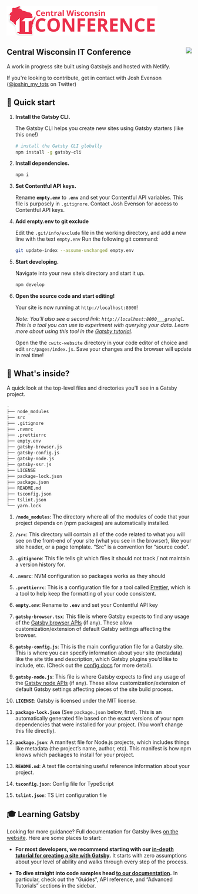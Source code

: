 ![](https://raw.githubusercontent.com/CenWIDev/cwitc-website/master/src/images/cwitc_logo.png)

<h2>Central Wisconsin IT Conference<a href='https://app.netlify.com/sites/cwitc/deploys'><img align='right' src='https://api.netlify.com/api/v1/badges/afc0ff50-3f62-4b40-b2dc-cc487f904e8f/deploy-status' /></a></h2>

A work in progress site built using Gatsbyjs and hosted with Netlify.

If you're looking to contribute, get in contact with Josh Evenson ([@joshin_my_tots](https://twitter.com/joshin_my_tots) on Twitter)


## 🚀 Quick start

1.  **Install the Gatsby CLI.**

    The Gatsby CLI helps you create new sites using Gatsby starters (like this one!)

    ```sh
    # install the Gatsby CLI globally
    npm install -g gatsby-cli
    ```

1. **Install dependencies.**

    ```sh
    npm i
    ```

1. **Set Contentful API keys.**

    Rename **`empty.env`** to **`.env`** and set your Contentful API variables.
    This file is purposely in `.gitignore`. Contact Josh Evenson for access to Contentful API keys.

1. **Add empty.env to git exclude**

    Edit the `.git/info/exclude` file in the working directory, and add a new line with the text `empty.env`
    Run the following git command:
    ```sh
    git update-index --assume-unchanged empty.env
    ```

1.  **Start developing.**

    Navigate into your new site’s directory and start it up.

    ```sh
    npm develop
    ```

1.  **Open the source code and start editing!**

    Your site is now running at `http://localhost:8000`!

    *Note: You'll also see a second link: `http://localhost:8000___graphql`. This is a tool you can use to experiment with querying your data. Learn more about using this tool in the [Gatsby tutorial](https://next.gatsbyjs.org/tutorial/part-five/#introducing-graphiql).*

    Open the the `cwitc-website` directory in your code editor of choice and edit `src/pages/index.js`. Save your changes and the browser will update in real time!

## 🧐 What's inside?

A quick look at the top-level files and directories you'll see in a Gatsby project.

    .
    ├── node_modules
    ├── src
    ├── .gitignore
    ├── .nvmrc
    ├── .prettierrc
    ├── empty.env
    ├── gatsby-browser.js
    ├── gatsby-config.js
    ├── gatsby-node.js
    ├── gatsby-ssr.js
    ├── LICENSE
    ├── package-lock.json
    ├── package.json
    ├── README.md
    ├── tsconfig.json
    ├── tslint.json
    └── yarn.lock

  1.  **`/node_modules`**: The directory where all of the modules of code that your project depends on (npm packages) are automatically installed.

  1.  **`/src`**: This directory will contain all of the code related to what you will see on the front-end of your site (what you see in the browser), like your site header, or a page template. “Src” is a convention for “source code”.

  1.  **`.gitignore`**: This file tells git which files it should not track / not maintain a version history for.

  1. **`.nvmrc`**: NVM configuration so packages works as they should

  1.  **`.prettierrc`**: This is a configuration file for a tool called [Prettier](https://prettier.io/), which is a tool to help keep the formatting of your code consistent.

  1. **`empty.env`**: Rename to **`.env`** and set your Contentful API key

  1.  **`gatsby-browser.tsx`**: This file is where Gatsby expects to find any usage of the [Gatsby browser APIs](https://next.gatsbyjs.org/docs/browser-apis/) (if any). These allow customization/extension of default Gatsby settings affecting the browser.

  1.  **`gatsby-config.js`**: This is the main configuration file for a Gatsby site. This is where you can specify information about your site (metadata) like the site title and description, which Gatsby plugins you’d like to include, etc. (Check out the [config docs](https://next.gatsbyjs.org/docs/gatsby-config/) for more detail).

  1.  **`gatsby-node.js`**: This file is where Gatsby expects to find any usage of the [Gatsby node APIs](https://next.gatsbyjs.org/docs/node-apis/) (if any). These allow customization/extension of default Gatsby settings affecting pieces of the site build process.

  1.  **`LICENSE`**: Gatsby is licensed under the MIT license.

  1.  **`package-lock.json`** (See `package.json` below, first). This is an automatically generated file based on the exact versions of your npm dependencies that were installed for your project. (You won’t change this file directly).

  1.  **`package.json`**: A manifest file for Node.js projects, which includes things like metadata (the project’s name, author, etc). This manifest is how npm knows which packages to install for your project.

  1.  **`README.md`**: A text file containing useful reference information about your project.

  1.  **`tsconfig.json`**: Config file for TypeScript

  1.  **`tslint.json`**: TS Lint configuration file


## 🎓 Learning Gatsby

Looking for more guidance? Full documentation for Gatsby lives [on the website](https://next.gatsbyjs.org/). Here are some places to start:

-   **For most developers, we recommend starting with our [in-depth tutorial for creating a site with Gatsby](https://next.gatsbyjs.org/tutorial/).** It starts with zero assumptions about your level of ability and walks through every step of the process.

-   **To dive straight into code samples head [to our documentation](https://next.gatsbyjs.org/docs/).** In particular, check out the “Guides”, API reference, and “Advanced Tutorials” sections in the sidebar.
